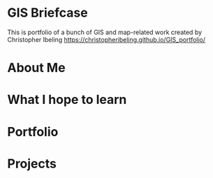 # GIS Briefcase
This is portfolio of a bunch of GIS and map-related work created by Christopher Ibeling
https://christopheribeling.github.io/GIS_portfolio/

# About Me

# What I hope to learn

# Portfolio

# Projects
